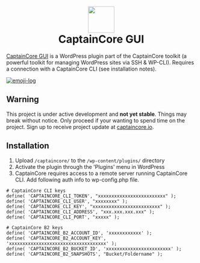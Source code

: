 <h1 align="center">
  <a href="https://captaincore.io"><img src="https://captaincore.io/wp-content/uploads/2018/02/main-web-icons-captain.png" width="70" /></a><br />
CaptainCore GUI

</h1>

[CaptainCore GUI](https://captaincore.io) is a WordPress plugin part of the CaptainCore toolkit (a powerful toolkit for managing WordPress sites via SSH & WP-CLI). Requires a connection with a CaptainCore CLI (see installation notes).

[![emoji-log](https://cdn.rawgit.com/ahmadawais/stuff/ca97874/emoji-log/flat.svg)](https://github.com/ahmadawais/Emoji-Log/)

## **Warning**
This project is under active development and **not yet stable**. Things may break without notice. Only proceed if your wanting to spend time on the project. Sign up to receive project update at [captaincore.io](https://captaincore.io/).

## Installation

1. Upload `/captaincore/` to the `/wp-content/plugins/` directory
2. Activate the plugin through the 'Plugins' menu in WordPress
3. CaptainCore requires access to a remote server running CaptainCore CLI. Add following auth info to wp-config.php file.

```
# CaptainCore CLI keys
define( 'CAPTAINCORE_CLI_TOKEN', "xxxxxxxxxxxxxxxxxxxxxxxxx" );
define( 'CAPTAINCORE_CLI_USER', "xxxxxxxx" );
define( 'CAPTAINCORE_CLI_KEY', "xxxxxxxxxxxxxxxxxxxxxxxxx" );
define( 'CAPTAINCORE_CLI_ADDRESS', "xxx.xxx.xxx.xxx" );
define( 'CAPTAINCORE_CLI_PORT', "xxxxx" );

# CaptainCore B2 keys
define( 'CAPTAINCORE_B2_ACCOUNT_ID', 'xxxxxxxxxxxx' );
define( 'CAPTAINCORE_B2_ACCOUNT_KEY', 'xxxxxxxxxxxxxxxxxxxxxxxxxxxxxxxxxxxx' );
define( 'CAPTAINCORE_B2_BUCKET_ID', 'xxxxxxxxxxxxxxxxxxxxxxxx' );
define( 'CAPTAINCORE_B2_SNAPSHOTS', "Bucket/Foldername" );
```
